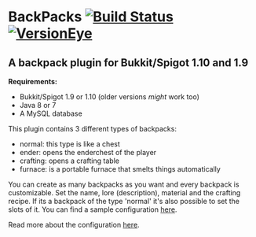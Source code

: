 # BackPacks [![Build Status](https://michael1011.at/jenkins/buildStatus/icon?job=BackPacks)](https://michael1011.at/jenkins/job/BackPacks) [![VersionEye](https://www.versioneye.com/user/projects/57de504e037c200040cdd689/badge.svg?style=flat-square)](https://www.versioneye.com/user/projects/57de504e037c200040cdd689)

## A backpack plugin for Bukkit/Spigot 1.10 and 1.9

**Requirements:**
* Bukkit/Spigot 1.9 or 1.10 (older versions *might* work too)
* Java 8 or 7
* A MySQL database


This plugin contains 3 different types of backpacks:
* normal: this type is like a chest
* ender: opens the enderchest of the player
* crafting: opens a crafting table
* furnace: is a portable furnace that smelts things automatically

You can create as many backpacks as you want and every backpack is customizable. Set the name, lore (description), material and the crafting recipe. If its a backpack of the type 'normal' it's also possible to set the slots of it. You can find a sample configuration [here](https://github.com/michael1011/BackPacks/blob/master/src/main/resources/config.yml).

Read more about the configuration [here](https://github.com/michael1011/BackPacks/wiki/).
